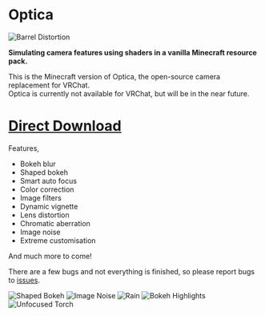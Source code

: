 # Optica

![Barrel Distortion](https://github.com/auralius-dev/OpticaMinecraft/blob/main/img/1.png)

**Simulating camera features using shaders in a vanilla Minecraft resource pack.**

This is the Minecraft version of Optica, the open-source camera replacement for VRChat.\
Optica is currently not available for VRChat, but will be in the near future. 

# [Direct Download](https://github.com/auralius-dev/Optica-Minecraft/releases/download/v0.1.3/Optica-Minecraftv0.1.3.zip)

Features,
- Bokeh blur
- Shaped bokeh
- Smart auto focus
- Color correction
- Image filters
- Dynamic vignette
- Lens distortion
- Chromatic aberration
- Image noise
- Extreme customisation

And much more to come!

There are a few bugs and not everything is finished, so please report bugs to [issues](https://github.com/auralius-dev/OpticaMinecraft/issues).

![Shaped Bokeh](https://github.com/auralius-dev/OpticaMinecraft/blob/main/img/6.png)
![Image Noise](https://github.com/auralius-dev/OpticaMinecraft/blob/main/img/2.png)
![Rain](https://github.com/auralius-dev/OpticaMinecraft/blob/main/img/3.png)
![Bokeh Highlights](https://github.com/auralius-dev/OpticaMinecraft/blob/main/img/4.png)
![Unfocused Torch](https://github.com/auralius-dev/OpticaMinecraft/blob/main/img/5.png)
